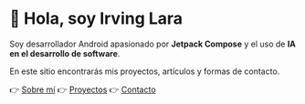 # 👋 Hola, soy Irving Lara

Soy desarrollador Android apasionado por **Jetpack Compose** y el uso de **IA en el desarrollo de software**.

En este sitio encontrarás mis proyectos, artículos y formas de contacto.

👉 [Sobre mí](about.md)
👉 [Proyectos](projects.md)
👉 [Contacto](contact.md)
